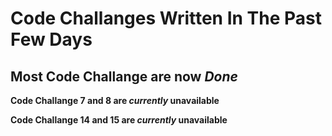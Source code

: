 # Code Challanges Written In The Past Few Days

## Most Code Challange are now _Done_

**Code Challange 7 and 8 are  _currently_ unavailable**

**Code Challange 14 and 15 are _currently_ unavailable**